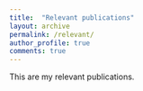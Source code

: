 ```yaml
---
title:  "Relevant publications"
layout: archive
permalink: /relevant/
author_profile: true
comments: true
---
```


This are my relevant publications.
